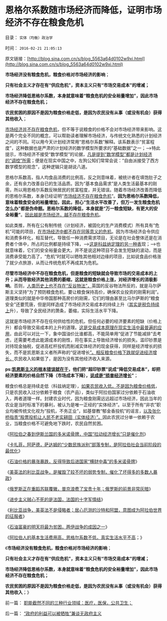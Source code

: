 # 恩格尔系数随市场经济而降低，证明市场经济不存在粮食危机

目录： `实体（均衡）政治学` 

时间： `2016-02-21 21:05:13` 

原文链接：[http://blog.sina.com.cn/s/blog_5563a64d0102w9xi.html](http://blog.sina.com.cn/s/blog_5563a64d0102w9xi.html)

**市场经济没有粮食危机，粮食价格对市场经济的影响**；

**只有社会主义才存在有“供应危机”，资本主义只有“市场交易成本”的增减；**

**市场经济降低恩格尔系数，本身就意味着“粮食危机的安全裕量增加”，因此市场经济不存在粮食危机；**

**农民贫困的原因不是因为粮食价格走低，是因为农民没有从事（或没有机会）获得其他收入**；

[市场经济并不存在粮食危机](../../../2011/7/12/世界粮食危机是土地公有制的问题.md)，但不等于说粮食的价格不会对市场经济带来影响。这是两个完全不同的概念，可以帮助读者理解市场经济，与传统文化熟悉的计划经济之间的不同。可以用今天计划经济常用“恩格尔系数”解释。该系数表示“贫富程度”，这种数据也是严肃的计划经济的数学模型所要求的“基础数据”之一；——>特此提示，市场经济不接受“数学模型”的论据，[凡是提到“数学模型”都是计划经济的“调控”所需](../../../2015/10/16/阿格斯.迪顿和诺贝尔评委的伪科学误区；.md)；便是在现实中国之中，左狗公知们常常会说：“自由派接受了西方数学模型的观念”，这种逻辑只是胡说八道。

恩格尔系数高，指人均食品消费的比例高，反之则意味着，被统计者在填饱肚子之余，还有余力改善自已的生活品质。因为“基本食品需求”是人类生活最基本的刚需，所以用恩格尔系数反映居民的贫富程度，并无错误。随着市场经济改善而降低的恩格尔系数，本身已经证明“[市场经济不存在粮食危机](../../../2011/12/23/饥荒与公有制相伴随；中世纪特权经济瓦解过程中的饥荒成因；.md)”。**因为恩格尔系数降低，意味着粮食安全的裕量增加，因此，担心“生活水平改善了，但万一发生粮食危机怎么办”都是伪命题。恩格尔系数的降低，本身就是“万一粮食短缺，有更大的安全裕量”**。[因此越是市场经济，越不存在粮食危机](../../../2011/7/13/粮食储备足够两年绝收；美国没本事饿死中国.md)。

如此类推，所有在公有制传统（计划经济，被固化的生产消费模式）所有具有“危机”可能的项目，[在市场经济中都不存在同等意义的危机](../../../2014/4/4/提醒中国“经济可能崩溃”的洋人vs国产的公知；.md)。因为市场经济会令供应和消费多样化，相互替代，导致任一种消费需求项目，无论是在社会整体还是在消费者个体中，所占的比例都是持续下降，——>[这是科兹纳定理的另一种表](../../../2014/12/21/科兹纳定理：市场经济无刚需！刚需的社会主义总是灾难深重.md)现；——>也就意味着，它们的安全裕量会更大。并不是说这种项目不会发生短缺的波动，而是消费承受能力高了，“危机”时就可以牺牲其他相对边缘的项目，比如说食品价格涨了就少点旅游，从而让传统危机不再成其为危机。

**尽管市场经济中不存在粮食危机，但是粮食的短缺就会导致市场的交易成本的上升；从而导致经济其他消费的萎缩，这就是粮食价格上涨，对经济增长的消极影响**。否则，[人类历史上也不存在“反谷物法”，](../../../2011/12/11/利益集团的民主奋斗，自由主义的“反谷物法运动”.md)英国的反谷物法所反的，就是马尔萨斯主义坚持“为了预防粮食危机，要让粮食保持高价，确保农业投资的刚需利润”。道理类似的就是中华帝国那种高房价的刚需，它们的理由甚至比马尔萨斯的“粮食安全”还要荒唐，但是同样造成了市场经济交易成本的持续上升（[其实是税负持续上](../../../2011/10/12/高房价就是高税收.md)升），导致了全民经济的萧条，萎缩，实际生活水平下降。

这就是市场经济不存在任何供给性的危机，但任何必要的经济要素的短缺（价格上升）都会导致交易成本的上升的道理。[这是交易成本原理在现实生活中最普遍的应用](../../../2009/11/10/中国社会的交易成本和不确定性成本.md)，由此可以对比一下，象中国油价比谁都高，不能简单用“促进了节能减排”去考虑，还需要考虑此能源成本的刚性，将在事实上导致经济增长的损失。滥印钞票是对持现金抽税，促进高杠杆投机而削减实体经济的现金获得，同样是经济增长的损失，而不是凯恩斯主义者所声称的“促进增长[”。相反粮食价格下跌就促进经济增长，](../../../2010/8/27/通货紧缩物价下降造就了高度的景气.md)农民收入如果低了，是因为没有其他经济收入来源。

**ps:[凯恩斯主义的根本错误就在于](../../../2009/9/20/埋葬凯恩斯主义专题文章集.md)，他们把“超印钞票”说成“降低交易成本”，却把经济要素的价格自然下降（市场成本下降），[说成是“损害经济增长](../../../2011/6/5/费雪“经济学”和基督教低利率道德情结.md)”**；

粮食价格总是持续走低（科兹纳定理），[如果农民收入低，不是因为粮食价格低](../../../2013/5/16/李嘉图效应的逆定理；食品价廉物美，与服务业和就业的正相关.md)，只是农民收入过分依赖于粮食（农产品），类似于阿拉伯国家过分依赖于石油收入，两者道理一样。封建农业时代，因为粮食刚需远远超过市场经济，因此当年的农业是当时标准下的暴利，被认为是唯一正经的“实体经济”。以至于所有“非农”职业均被传统文化视为“投机，不务正业”，如基督教“郁金香投机”的谣言，[以及张化桥指责“股票投机让人民不老实耕田（实体经济）”。](../../../2013/2/8/张化桥先生认为“中国老百姓和民营越来越富”吗？.md)因此农民过分单一依赖于农业，当粮食价格不可避免地下跌时，农民自然贫困。

《[阿拉伯之春到伊斯兰国的多米诺骨牌，中国“拉动经济增长”只是催化剂](../../../2016/2/15/阿拉伯之春到伊斯兰国的多米诺骨牌.md)》

《[卡扎菲，阿萨德，萨达姆的“少数民族派别”部落专制，是阿拉伯社会当前阶段的最优化](../../../2016/2/16/专制，独裁”在部落化的阿拉伯社会的当前必要性；.md)》

《[石油价格的暴涨暴跌，反得导致后进国家“横财中毒”的多米诺骨牌](../../../2016/2/16/“横财中毒”的多米诺骨牌，苏东巨变到阿拉伯之春.md)》

《[美英法的利比亚战争，是摧毁了较不坏的弱势专制，催化了坏得多的多数人暴政](../../../2016/2/17/“多数人暴政＝公有制民主＝人民民主专政”是较坏的专制；.md)》

《[俄罗斯正在重蹈苏联覆辙，普京浪费了宝贵十年；俄罗斯的前景非常灰暗](../../../2016/2/17/俄罗斯正在重蹈苏联覆辙，普京浪费了宝贵十年.md)》

《[进步主义贼心不死的是法国，法国的十字军情结](../../../2016/2/18/进步主义贼心不死的是法国的十字军情结；.md)》

《[利比亚战争，美英法不是侵略者；居心厄测的沙特和阿盟，意图成为阿拉伯世界的征服者](../../../2016/2/19/利比亚战争，美英法不是侵略者.md)》

《[石油富豪的明天将最为贫困，两伊战争的成因之一](../../../2016/2/19/石油富豪的明天将最为贫困，两伊战争及其成因；.md)》

《[阿拉伯人的基本生活费用高，恩格尔系数不低，真实生活水平不高](../../../2016/2/21/阿拉伯石油冨国，将how变成一贫如洗？！.md)；》

《**市场经济没有粮食危机，粮食价格对市场经济的影响**；

**只有社会主义才存在有“供应危机”，资本主义只有“市场交易成本”的增减；**

**市场经济降低恩格尔系数，本身就意味着“粮食危机的安全裕量增加”，因此市场经济不存在粮食危机；**

**农民贫困的原因不是因为粮食价格走低，是因为农民没有从事（或没有机会）获得其他收入**；》

前一篇： [职能截然不同的三种行业领域：医疗，医保，公共卫生；](../../../2016/5/19/职能截然不同的三种行业领域：医疗，医保，公共卫生；.md)

后一篇： [“政府的利益可以被牺牲”兼谈无政府主义](../../../2015/12/20/“政府的利益可以被牺牲”兼谈无政府主义.md)

